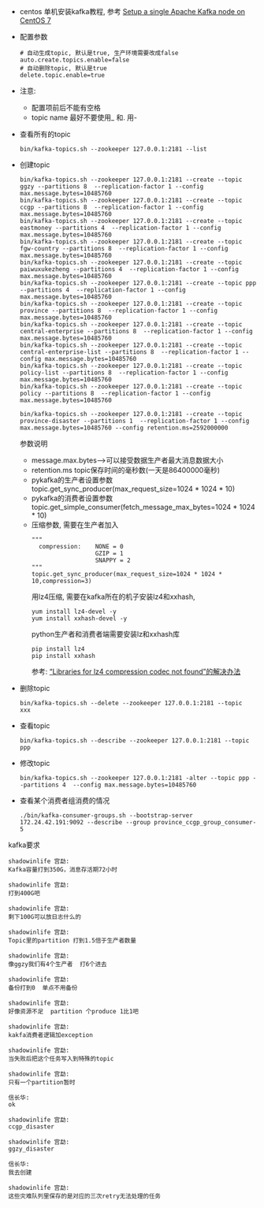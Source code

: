 + centos 单机安装kafka教程,  参考 [Setup a single Apache Kafka node on CentOS 7](https://progressive-code.com/post/19/Setup-a-single-Apache-Kafka-node-on-CentOS-7)

+ 配置参数

  ```
  # 自动生成topic, 默认是true, 生产环境需要改成false
  auto.create.topics.enable=false
  # 自动删除topic, 默认是true
  delete.topic.enable=true
  ```

+ 注意:
  + 配置项前后不能有空格
  + topic name 最好不要使用_ 和. 用- 

+ 查看所有的topic
  ```shell
  bin/kafka-topics.sh --zookeeper 127.0.0.1:2181 --list
  ```

+ 创建topic
  ```shell
  bin/kafka-topics.sh --zookeeper 127.0.0.1:2181 --create --topic ggzy --partitions 8  --replication-factor 1 --config max.message.bytes=10485760
  bin/kafka-topics.sh --zookeeper 127.0.0.1:2181 --create --topic ccgp --partitions 8  --replication-factor 1 --config max.message.bytes=10485760
  bin/kafka-topics.sh --zookeeper 127.0.0.1:2181 --create --topic eastmoney --partitions 4  --replication-factor 1 --config max.message.bytes=10485760
  bin/kafka-topics.sh --zookeeper 127.0.0.1:2181 --create --topic fgw-country --partitions 8  --replication-factor 1 --config max.message.bytes=10485760
  bin/kafka-topics.sh --zookeeper 127.0.0.1:2181 --create --topic paiwuxukezheng --partitions 4  --replication-factor 1 --config max.message.bytes=10485760
  bin/kafka-topics.sh --zookeeper 127.0.0.1:2181 --create --topic ppp --partitions 4  --replication-factor 1 --config max.message.bytes=10485760
  bin/kafka-topics.sh --zookeeper 127.0.0.1:2181 --create --topic province --partitions 8  --replication-factor 1 --config max.message.bytes=10485760
  bin/kafka-topics.sh --zookeeper 127.0.0.1:2181 --create --topic central-enterprise --partitions 8  --replication-factor 1 --config max.message.bytes=10485760
  bin/kafka-topics.sh --zookeeper 127.0.0.1:2181 --create --topic central-enterprise-list --partitions 8  --replication-factor 1 --config max.message.bytes=10485760
  bin/kafka-topics.sh --zookeeper 127.0.0.1:2181 --create --topic policy-list --partitions 8  --replication-factor 1 --config max.message.bytes=10485760
  bin/kafka-topics.sh --zookeeper 127.0.0.1:2181 --create --topic policy --partitions 8  --replication-factor 1 --config max.message.bytes=10485760
  
  ```
  ```
  bin/kafka-topics.sh --zookeeper 127.0.0.1:2181 --create --topic province-disaster --partitions 1  --replication-factor 1 --config max.message.bytes=10485760 --config retention.ms=2592000000
  ```
  参数说明
    + message.max.bytes——>可以接受数据生产者最大消息数据大小
    + retention.ms topic保存时间的毫秒数(一天是86400000毫秒)
    + pykafka的生产者设置参数topic.get_sync_producer(max_request_size=1024 * 1024 * 10)
    + pykafka的消费者设置参数topic.get_simple_consumer(fetch_message_max_bytes=1024 * 1024 * 10)
    + 压缩参数, 需要在生产者加入
      ```shell
      """
        compression:    NONE = 0
                        GZIP = 1
                        SNAPPY = 2
      """
      topic.get_sync_producer(max_request_size=1024 * 1024 * 10,compression=3)
      ```
      用lz4压缩, 需要在kafka所在的机子安装lz4和xxhash,
      ```shell
      yum install lz4-devel -y
      yum install xxhash-devel -y
      ```
      python生产者和消费者端需要安装lz和xxhash库
      ```
      pip install lz4
      pip install xxhash
      ```
      参考: [“Libraries for lz4 compression codec not found”的解决办法](https://blog.csdn.net/yiifaa/article/details/81876338)

+ 删除topic
  ```
  bin/kafka-topics.sh --delete --zookeeper 127.0.0.1:2181 --topic  xxx
  ```

+ 查看topic
  ```
  bin/kafka-topics.sh --describe --zookeeper 127.0.0.1:2181 --topic ppp
  ```

+ 修改topic
  ```
  bin/kafka-topics.sh --zookeeper 127.0.0.1:2181 -alter --topic ppp --partitions 4  --config max.message.bytes=10485760
  ```

+ 查看某个消费者组消费的情况

  ```
  ./bin/kafka-consumer-groups.sh --bootstrap-server 172.24.42.191:9092 --describe --group province_ccgp_group_consumer-5
  ```

  

kafka要求

```
shadowinlife 宫勐:
Kafka容量打到350G，消息存活期72小时

shadowinlife 宫勐:
打到400G吧

shadowinlife 宫勐:
剩下100G可以放日志什么的

shadowinlife 宫勐:
Topic里的partition 打到1.5倍于生产者数量

shadowinlife 宫勐:
像ggzy我们有4个生产者  打6个进去

shadowinlife 宫勐:
备份打到0  单点不用备份

shadowinlife 宫勐:
好像资源不足  partition 个produce 1比1吧

shadowinlife 宫勐:
kakfa消费者逻辑加exception

shadowinlife 宫勐:
当失败后把这个任务写入到特殊的topic

shadowinlife 宫勐:
只有一个partition暂时

信长华:
ok

shadowinlife 宫勐:
ccgp_disaster

shadowinlife 宫勐:
ggzy_disaster

信长华:
我去创建

shadowinlife 宫勐:
这些灾难队列里保存的是对应的三次retry无法处理的任务
```